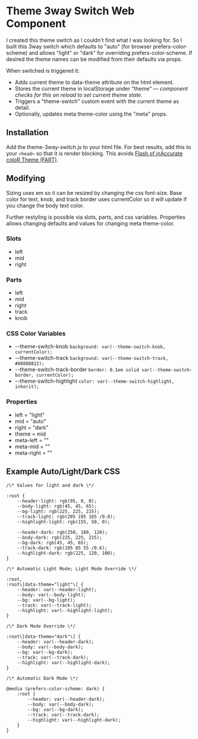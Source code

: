 # Theme 3way Switch Web Component

I created this theme switch as I couldn't find what I was looking for. So I built this 3way switch which defaults to "auto" (for browser prefers-color-scheme) and allows "light" or "dark" for overriding prefers-color-scheme. If desired the theme names can be modified from their defaults via props.

When switched is triggered it:

*   Adds current theme to data-theme attribute on the html element.
*   Stores the current theme in localStorage under "theme" — _component checks for this on reload to set current theme state_.
*   Triggers a "theme-switch" custom event with the current theme as detail.
*   Optionally, updates meta theme-color using the "meta" props.

## Installation

Add the theme-3way-switch.js to your html file. For best results, add this to your `<head>` so that it is render blocking. This avoids [Flash of inAccurate coloR Theme (FART)](https://css-tricks.com/flash-of-inaccurate-color-theme-fart/).

## Modifying

Sizing uses em so it can be resized by changing the css font-size. Base color for text, knob, and track border uses currentColor so it will update if you change the body text color.

Further restyling is possible via slots, parts, and css variables. Properties allows changing defaults and values for changing meta theme-color.

### Slots

*   left
*   mid
*   right

### Parts

*   left
*   mid
*   right
*   track
*   knob

### CSS Color Variables

*   \--theme-switch-knob `background: var(--theme-switch-knob, currentColor);`
*   \--theme-switch-track `background: var(--theme-switch-track, #88888822);`
*   \--theme-switch-track-border `border: 0.1em solid var(--theme-switch-border, currentColor);`
*   \--theme-switch-highlight `color: var(--theme-switch-highlight, inherit);`

### Properties

*   left = "light"
*   mid = "auto"
*   right = "dark"
*   theme = mid
*   meta-left = ""
*   meta-mid = ""
*   meta-right = ""

## Example Auto/Light/Dark CSS

```
/\* Values for light and dark \*/

:root {
    --header-light: rgb(95, 0, 0);
    --body-light: rgb(45, 45, 65);
    --bg-light: rgb(225, 225, 225);
    --track-light: rgb(205 195 165 /0.8);
    --highlight-light: rgb(155, 50, 0);

    --header-dark: rgb(250, 180, 120);
    --body-dark: rgb(225, 225, 225);
    --bg-dark: rgb(45, 45, 65);
    --track-dark: rgb(105 85 55 /0.6);
    --highlight-dark: rgb(225, 120, 100);
}

/\* Automatic Light Mode; Light Mode Override \*/

:root,
:root\[data-theme="light"\] {
    --header: var(--header-light);
    --body: var(--body-light);
    --bg: var(--bg-light);
    --track: var(--track-light);
    --highlight: var(--highlight-light);
}

/\* Dark Mode Override \*/

:root\[data-theme="dark"\] {
    --header: var(--header-dark);
    --body: var(--body-dark);
    --bg: var(--bg-dark);
    --track: var(--track-dark);
    --highlight: var(--highlight-dark);
}

/\* Automatic Dark Mode \*/

@media (prefers-color-scheme: dark) {
    :root {
        --header: var(--header-dark);
        --body: var(--body-dark);
        --bg: var(--bg-dark);
        --track: var(--track-dark);
        --highlight: var(--highlight-dark);
    }
}
```